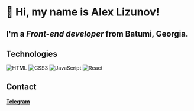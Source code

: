 # 👋 Hi, my name is **Alex Lizunov**!

## I'm a *Front-end developer* from Batumi, Georgia.

## Technologies
![HTML](https://img.shields.io/badge/-HTML-090909?style=for-the-badge&logo=html5)
![CSS3](https://img.shields.io/badge/-CSS3-090909?style=for-the-badge&logo=css3)
![JavaScript](https://img.shields.io/badge/-JavaScript-090909?style=for-the-badge&logo=javascript)
![React](https://img.shields.io/badge/-React-090909?style=for-the-badge&logo=React)

## Contact
#### [Telegram](https://t.me/lizunov_alex)

